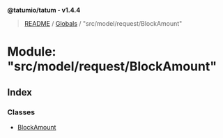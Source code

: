 **@tatumio/tatum - v1.4.4**

> [README](../README.md) / [Globals](../globals.md) / "src/model/request/BlockAmount"

# Module: "src/model/request/BlockAmount"

## Index

### Classes

* [BlockAmount](../classes/_src_model_request_blockamount_.blockamount.md)
